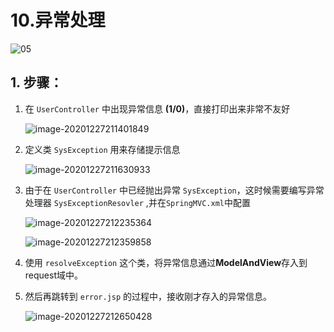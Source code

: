 # 10.异常处理

![05](https://raw.githubusercontent.com/TWDH/Leetcode-From-Zero/pictures/img/05.bmp)

## 1. 步骤：

1. 在 `UserController` 中出现异常信息 **(1/0)**，直接打印出来非常不友好

   ![image-20201227211401849](https://raw.githubusercontent.com/TWDH/Leetcode-From-Zero/pictures/img/image-20201227211401849.png)

2. 定义类 `SysException` 用来存储提示信息

   ![image-20201227211630933](https://raw.githubusercontent.com/TWDH/Leetcode-From-Zero/pictures/img/image-20201227211630933.png)

3. 由于在 `UserController` 中已经抛出异常  `SysException`，这时候需要编写异常处理器 `SysExceptionResovler` ,并在`SpringMVC.xml`中配置

   ![image-20201227212235364](https://raw.githubusercontent.com/TWDH/Leetcode-From-Zero/pictures/img/image-20201227212235364.png)

   ![image-20201227212359858](https://raw.githubusercontent.com/TWDH/Leetcode-From-Zero/pictures/img/image-20201227212359858.png)

4. 使用 `resolveException` 这个类，将异常信息通过**ModelAndView**存入到request域中。

5. 然后再跳转到 `error.jsp` 的过程中，接收刚才存入的异常信息。

   ![image-20201227212650428](https://raw.githubusercontent.com/TWDH/Leetcode-From-Zero/pictures/img/image-20201227212650428.png)